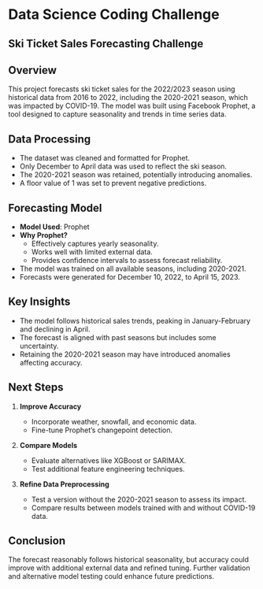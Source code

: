 # Data Science Coding Challenge

## Ski Ticket Sales Forecasting Challenge

## Overview

This project forecasts ski ticket sales for the 2022/2023 season using historical data from 2016 to 2022, including the 2020-2021 season, which was impacted by COVID-19. The model was built using Facebook Prophet, a tool designed to capture seasonality and trends in time series data.

## Data Processing

- The dataset was cleaned and formatted for Prophet.
- Only December to April data was used to reflect the ski season.
- The 2020-2021 season was retained, potentially introducing anomalies.
- A floor value of 1 was set to prevent negative predictions.

## Forecasting Model

- **Model Used**: Prophet
- **Why Prophet?**
  - Effectively captures yearly seasonality.
  - Works well with limited external data.
  - Provides confidence intervals to assess forecast reliability.
- The model was trained on all available seasons, including 2020-2021.
- Forecasts were generated for December 10, 2022, to April 15, 2023.

## Key Insights

- The model follows historical sales trends, peaking in January-February and declining in April.
- The forecast is aligned with past seasons but includes some uncertainty.
- Retaining the 2020-2021 season may have introduced anomalies affecting accuracy.

## Next Steps

1. **Improve Accuracy**
   - Incorporate weather, snowfall, and economic data.
   - Fine-tune Prophet’s changepoint detection.

2. **Compare Models**
   - Evaluate alternatives like XGBoost or SARIMAX.
   - Test additional feature engineering techniques.

3. **Refine Data Preprocessing**
   - Test a version without the 2020-2021 season to assess its impact.
   - Compare results between models trained with and without COVID-19 data.

## Conclusion

The forecast reasonably follows historical seasonality, but accuracy could improve with additional external data and refined tuning. Further validation and alternative model testing could enhance future predictions.
